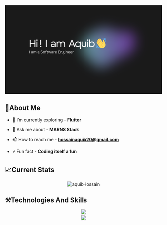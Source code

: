 ![logo](https://github.com/aquibHossain/aquibHossain/blob/main/banner.png.png)
## 📌About Me
- 🌱 I’m currently exploring - **Flutter**

- 💬 Ask me about - **MARNS Stack**

- 📫 How to reach me - **hossainaquib20@gmail.com**

- ⚡ Fun fact - **Coding itself a fun**
## 📈Current Stats
<p align="center"><img src="https://streak-stats.demolab.com?user=aquibHossain&theme=tokyonight&card_width=600&card_height=250)" alt="aquibHossain" /></p>

## ⚒️Technologies And Skills
<div align="center">
    <img src="https://skillicons.dev/icons?i=html,css,tailwind,bootstrap,react,nextjs,java,javascript,typescript,nodejs,flutter,express,firebase,mongodb" /><br>
    <img src="https://skillicons.dev/icons?i=vscode,github,figma,git" /><br>
</div>
